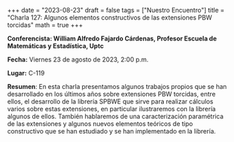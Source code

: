 +++
date  = "2023-08-23"
draft = false
tags  = ["Nuestro Encuentro"]
title = "Charla 127: Algunos elementos constructivos de las extensiones PBW torcidas"
math  = true
+++

**Conferencista: William Alfredo Fajardo Cárdenas, Profesor Escuela de Matemáticas y Estadística, Uptc** 

**Fecha:** Viernes 23 de agosto de 2023, 2:00 p.m.

**Lugar:** C-119

**Resumen**: En esta charla presentamos algunos trabajos propios que se han desarrollado en los últimos años sobre extensiones PBW torcidas, entre ellos, el desarrollo de la librería SPBWE que sirve para realizar cálculos varios sobre estas extensiones, en particular ilustraremos con la librería algunos de ellos. También hablaremos de una caracterización paramétrica de las extensiones y algunos nuevos elementos teóricos de tipo constructivo que se han estudiado y se han implementado en la librería.

